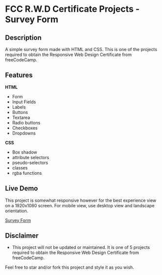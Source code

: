 # FCC R.W.D Certificate Projects - Survey Form

## Description

A simple survey form made with HTML and CSS. This is one of the projects required to obtain the Responsive Web Design Certificate from freeCodeCamp.

## Features

**HTML**

-   Form
-   Input Fields
-   Labels
-   Buttons
-   Textarea
-   Radio buttons
-   Checkboxes
-   Dropdowns

**CSS**

-   Box shadow
-   attribute selectors
-   pseudo-selectors
-   classes
-   rgba functions

## Live Demo

This project is somewhat responsive however for the best experience view on a 1920x1080 screen. For mobile view, use desktop view and landscape orientation.

[Survey Form](https://quintin-dev.github.io/FCC-Survey_Form/)

## Disclaimer

-   This project will not be updated or maintained. It is one of 5 projects required to obtain the Responsive Web Design Certificate from freeCodeCamp.

Feel free to star and/or fork this project and style it as you wish.
